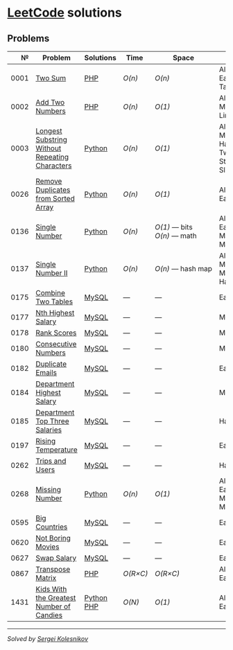 # [LeetCode](https://leetcode.com/problemset/all/) solutions

## Problems
№    | Problem | Solutions | Time | Space | Tags
---: | ------- | --------- | ---- | ----- | ----
0001 | [Two Sum](https://leetcode.com/problems/two-sum) | [PHP](algorithms/two-sum.php) | _O(n)_ | _O(n)_ | Algorithms, Easy, Hash Table
0002 | [Add Two Numbers](https://leetcode.com/problems/add-two-numbers) | [PHP](algorithms/add-two-numbers.php) |  _O(n)_ | _O(1)_ | Algorithms, Medium, Linked List
0003 | [Longest Substring Without Repeating Characters](https://leetcode.com/problems/longest-substring-without-repeating-characters) | [Python](algorithms/longest-substring-without-repeating-characters.py) |  _O(n)_ | _O(1)_ | Algorithms, Medium, Hash Table, Two Pointers, String, Sliding Window
0026 | [Remove Duplicates from Sorted Array](https://leetcode.com/problems/remove-duplicates-from-sorted-array) | [Python](algorithms/remove-duplicates-from-sorted-array.py) | _O(n)_ | _O(1)_ | Algorithms, Easy, Array
0136 | [Single Number](https://leetcode.com/problems/single-number/) | [Python](algorithms/single-number.py) | _O(n)_ | _O(1)_ — bits<br>_O(n)_ — math | Algorithms, Easy, Bit Manipulation, Math
0137 | [Single Number II](https://leetcode.com/problems/single-number-ii/) | [Python](algorithms/single-number-ii.py) | _O(n)_ | _O(n)_ — hash map | Algorithms, Medium, Bit Manipulation, Hash Map
0175 | [Combine Two Tables](https://leetcode.com/problems/combine-two-tables/) | [MySQL](databases/combine-two-tables.sql) | — | — | Easy
0177 | [Nth Highest Salary](https://leetcode.com/problems/nth-highest-salary/) | [MySQL](databases/nth-highest-salary.sql) | — | — | Medium
0178 | [Rank Scores](https://leetcode.com/problems/rank-scores/) | [MySQL](databases/rank-scores.sql) | — | — | Medium
0180 | [Consecutive Numbers](https://leetcode.com/problems/consecutive-numbers/) | [MySQL](databases/consecutive-numbers.sql) | — | — | Medium
0182 | [Duplicate Emails](https://leetcode.com/problems/duplicate-emails/) | [MySQL](databases/duplicate-emails.sql) | — | — | Easy
0184 | [Department Highest Salary](https://leetcode.com/problems/department-highest-salary/) | [MySQL](databases/department-highest-salary.sql) | — | — | Medium
0185 | [Department Top Three Salaries](https://leetcode.com/problems/department-top-three-salaries/) | [MySQL](databases/department-top-three-salaries.sql) | — | — | Hard
0197 | [Rising Temperature](https://leetcode.com/problems/rising-temperature/) | [MySQL](databases/rising-temperature.sql) | — | — | Easy
0262 | [Trips and Users](https://leetcode.com/problems/trips-and-users/) | [MySQL](databases/trips-and-users.sql) | — | — | Hard
0268 | [Missing Number](https://leetcode.com/problems/missing-number/) | [Python](algorithms/missing-number.py) | _O(n)_ | _O(1)_ | Algorithms, Easy, Bit Manipulation, Math
0595 | [Big Countries](https://leetcode.com/problems/big-countries/) | [MySQL](databases/big-countries.sql) | — | — | Easy
0620 | [Not Boring Movies](https://leetcode.com/problems/not-boring-movies/) | [MySQL](databases/not-boring-movies.sql) | — | — | Easy
0627 | [Swap Salary](https://leetcode.com/problems/swap-salary/) | [MySQL](databases/swap-salary.sql) | — | — | Easy
0867 | [Transpose Matrix](https://leetcode.com/problems/transpose-matrix) | [PHP](algorithms/transpose-matrix.php) | _O(R×C)_ | _O(R×C)_ | Algorithms, Easy, Array
1431 | [Kids With the Greatest Number of Candies](https://leetcode.com/problems/kids-with-the-greatest-number-of-candies) | [Python](algorithms/kids-with-the-greatest-number-of-candies.py)<br>[PHP](algorithms/kids-with-the-greatest-number-of-candies.php) | _O(N)_ | _O(1)_ | Algorithms, Easy, Array

---
_Solved by [Sergei Kolesnikov](https://github.com/win0err)_
